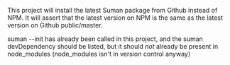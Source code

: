 This project will install the latest Suman package from Github instead of NPM.
It will assert that the latest version on NPM is the same as the latest version
on Github public/master.

suman --init has already been called in this project, and the suman
devDependency should be listed, but it should *not* already be present in node_modules
(node_modules isn't in version control anyway)